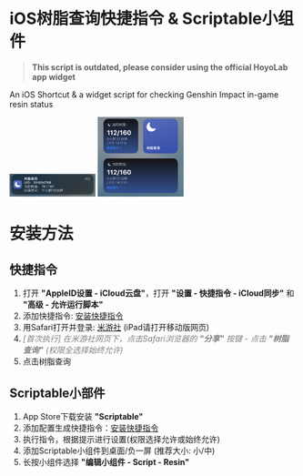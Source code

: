 # iOS树脂查询快捷指令 & Scriptable小组件

>**This script is outdated, please consider using the official HoyoLab app widget**

An iOS Shortcut & a widget script for checking Genshin Impact in-game resin status

<img src="./img/1.png" width=30% height=30%>

<img src="./img/2.png" width=30% height=30%>

<br>

# 安装方法
## 快捷指令

1) 打开 **"AppleID设置 - iCloud云盘"**，打开 **"设置 - 快捷指令 - iCloud同步"** 和 **"高级 - 允许运行脚本"**
2) 添加快捷指令: [安装快捷指令](https://www.icloud.com/shortcuts/5c1d677bd3014fb7a2eaa1965997a078)
3) 用Safari打开并登录: [米游社](https://m.bbs.mihoyo.com/ys)  (iPad请打开移动版网页)
4) <span style="color: grey;">*[首次执行] 在米游社网页下，点击Safari浏览器的 **"分享"** 按键 - 点击 **"树脂查询"** (权限全选择始终允许)*</span>
5) 点击树脂查询


## Scriptable小部件

1) App Store下载安装 **"Scriptable"**
2) 添加配置生成快捷指令：[安装快捷指令](https://www.icloud.com/shortcuts/1beb664713a242f68aaf279e4e7b37d1)
3) 执行指令，根据提示进行设置(权限选择允许或始终允许)
4) 添加Scriptable小组件到桌面/负一屏  (推荐大小: 小/中)
5) 长按小组件选择 **"编辑小组件 - Script - Resin"**

